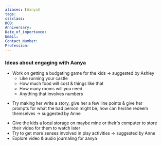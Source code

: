 ```yaml
---
aliases: [Aanya]
tags:
cssclass:
DOB:
Anniversary:
Date_of_importance:
Email:
Contact_Number:
Profession:
---
```


### Ideas about engaging with Aanya
- Work on getting a budgeting game for the kids → suggested by Ashley  
    * Like running your castle  
    * How much food will cost & things like that  
    * How many rooms will you need  
    * Anything that involves numbers
* Try making her write a story, give her a few line points & give her prompts for what the bad person might be, how can he/she redeem themselves → suggested by Anne  
- Give the kids a local storage on maybe mine or their's computer to store their video for them to watch later  
- Try to get more senses involved in play activities → suggested by Anne  
- Explore video & audio journaling for aanya



